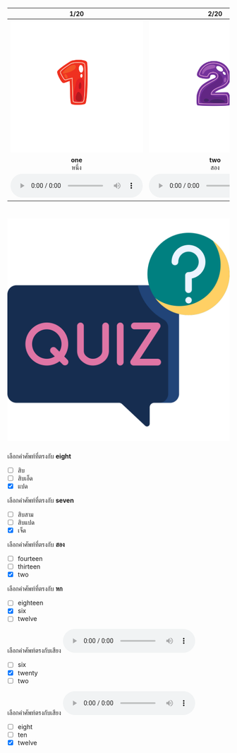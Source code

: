 <div class="carrousel">


|1/20|2/20|3/20|4/20|5/20|6/20|7/20|8/20|9/20|10/20|11/20|12/20|13/20|14/20|15/20|16/20|17/20|18/20|19/20|20/20|
| :----: | :----: | :----: | :----: | :----: | :----: | :----: | :----: | :----: | :----: | :----: | :----: | :----: | :----: | :----: | :----: | :----: | :----: | :----: | :----: |
|![](/media/img/numbers__one.svg)|![](/media/img/numbers__two.svg)|![](/media/img/numbers__three.svg)|![](/media/img/numbers__four.svg)|![](/media/img/numbers__five.svg)|![](/media/img/numbers__six.svg)|![](/media/img/numbers__seven.svg)|![](/media/img/numbers__eight.svg)|![](/media/img/numbers__nine.svg)|![](/media/img/numbers__ten.svg)|![](/media/img/numbers__eleven.svg)|![](/media/img/numbers__twelve.svg)|![](/media/img/numbers__thirteen.svg)|![](/media/img/numbers__fourteen.svg)|![](/media/img/numbers__fifteen.svg)|![](/media/img/numbers__sixteen.svg)|![](/media/img/numbers__seventeen.svg)|![](/media/img/numbers__eighteen.svg)|![](/media/img/numbers__nineteen.svg)|![](/media/img/numbers__twenty.svg)|
|**one**<br>หนึ่ง|**two**<br>สอง|**three**<br>สาม|**four**<br>สี่|**five**<br>ห้า|**six**<br>หก|**seven**<br>เจ็ด|**eight**<br>แปด|**nine**<br>เก้า|**ten**<br>สิบ|**eleven**<br>สิบเอ็ด|**twelve**<br>สิบสอง|**thirteen**<br>สิบสาม|**fourteen**<br>สิบสี่|**fifteen**<br>สิบห้า|**sixteen**<br>สิบหก|**seventeen**<br>สิบเจ็ด|**eighteen**<br>สิบแปด|**nineteen**<br>สิบเก้า|**twenty**<br>ยี่สิบ|
|![](/media/audio/one.mp3)|![](/media/audio/two.mp3)|![](/media/audio/three.mp3)|![](/media/audio/four.mp3)|![](/media/audio/five.mp3)|![](/media/audio/six.mp3)|![](/media/audio/seven.mp3)|![](/media/audio/eight.mp3)|![](/media/audio/nine.mp3)|![](/media/audio/ten.mp3)|![](/media/audio/eleven.mp3)|![](/media/audio/twelve.mp3)|![](/media/audio/thirteen.mp3)|![](/media/audio/fourteen.mp3)|![](/media/audio/fifteen.mp3)|![](/media/audio/sixteen.mp3)|![](/media/audio/seventeen.mp3)|![](/media/audio/eighteen.mp3)|![](/media/audio/nineteen.mp3)|![](/media/audio/twenty.mp3)|

</div>



# ![icon](/media/icons/quiz.svg) 


 เลือกคำศัพท์ที่ตรงกับ **eight**
 - [ ] สิบ
 - [ ] สิบเอ็ด
 - [x] แปด

 เลือกคำศัพท์ที่ตรงกับ **seven**
 - [ ] สิบสาม
 - [ ] สิบแปด
 - [x] เจ็ด

 เลือกคำศัพท์ที่ตรงกับ **สอง**
 - [ ] fourteen
 - [ ] thirteen
 - [x] two

 เลือกคำศัพท์ที่ตรงกับ **หก**
 - [ ] eighteen
 - [x] six
 - [ ] twelve

 เลือกคำศัพท์ตรงกับเสียง ![](/media/audio/twenty.mp3) 
 - [ ] six
 - [x] twenty
 - [ ] two

 เลือกคำศัพท์ตรงกับเสียง ![](/media/audio/twelve.mp3) 
 - [ ] eight
 - [ ] ten
 - [x] twelve
